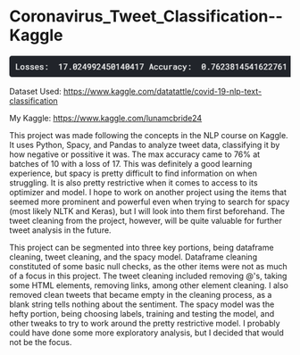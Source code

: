 # Coronavirus_Tweet_Classification--Kaggle

![Accuracy](https://github.com/Luna-McBride/Kaggle_Personal_Projects/blob/master/Natural%20Language%20Processing/Coronavirus_Tweet_Sentiment_Classification/Accuracy.png)

Dataset Used: https://www.kaggle.com/datatattle/covid-19-nlp-text-classification

My Kaggle: https://www.kaggle.com/lunamcbride24

This project was made following the concepts in the NLP course on Kaggle. It uses Python, Spacy, and Pandas to analyze tweet data, classifying it by how negative or possitive it was. The max accuracy came to 76% at batches of 10 with a loss of 17. This was definitely a good learning experience, but spacy is pretty difficult to find information on when struggling. It is also pretty restrictive when it comes to access to its optimizer and model. I hope to work on another project using the items that seemed more prominent and powerful even when trying to search for spacy (most likely NLTK and Keras), but I will look into them first beforehand. The tweet cleaning from the project, however, will be quite valuable for further tweet analysis in the future.

This project can be segmented into three key portions, being dataframe cleaning, tweet cleaning, and the spacy model. Dataframe cleaning constituted of some basic null checks, as the other items were not as much of a focus in this project. The tweet cleaning included removing @'s, taking some HTML elements, removing links, among other element cleaning. I also removed clean tweets that became empty in the cleaning process, as a blank string tells nothing about the sentiment. The spacy model was the hefty portion, being choosing labels, training and testing the model, and other tweaks to try to work around the pretty restrictive model. I probably could have done some more exploratory analysis, but I decided that would not be the focus.
